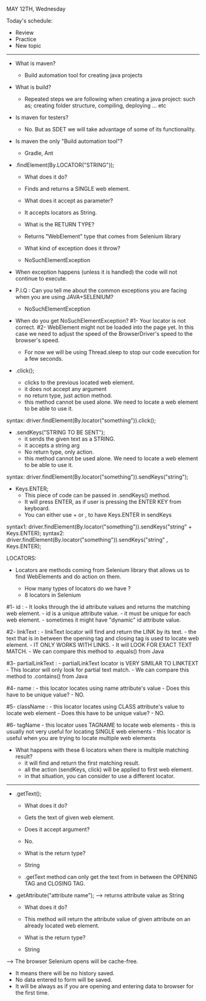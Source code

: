 MAY 12TH, Wednesday

Today's schedule:
- Review
- Practice
- New topic


--------------------------------------------------------------------

- What is maven?
    - Build automation tool for creating java projects

-  What is build?
    - Repeated steps we are following when creating a java project: such as; creating folder structure, compiling, deploying ... etc

- Is maven for testers?
    - No. But as SDET we will take advantage of some of its functionality.

- Is maven the only "Build automation tool"?
    - Gradle, Ant

- .findElement(By.LOCATOR("STRING"));
    - What does it do?
    - Finds and returns a SINGLE web element.

    - What does it accept as parameter?
    - It accepts locators as String.

    - What is the RETURN TYPE?
    - Returns "WebElement" type that comes from Selenium library

    - What kind of exception does it throw?
    - NoSuchElementException

- When exception happens (unless it is handled) the code will not continue to execute.


- P.I.Q : Can you tell me about the common exceptions you are facing when you are using JAVA+SELENIUM?
    - NoSuchElementException


- When do you get NoSuchElementException?
  #1- Your locator is not correct.
  #2- WebElement might not be loaded into the page yet. In this case we need to adjust the speed of the BrowserDriver's speed to the browser's speed.
  	- For now we will be using Thread.sleep to stop our code execution for a few seconds. 


- .click();
    - clicks to the previous located web element.
    - it does not accept any argument
    - no return type, just action method.
    - this method cannot be used alone. We need to locate a web element to be able to use it.

syntax: driver.findElement(By.locator("something")).click();

- .sendKeys("STRING TO BE SENT");
    - it sends the given text as a STRING.
    - it accepts a string arg
    - No return type, only action.
    - this method cannot be used alone. We need to locate a web element to be able to use it.

syntax: driver.findElement(By.locator("something")).sendKeys("string");


- Keys.ENTER;
    - This piece of code can be passed in .sendKeys() method.
    - It will press ENTER, as if user is pressing the ENTER KEY from keyboard.
    - You can either use + or , to have Keys.ENTER in sendKeys



syntax1: driver.findElement(By.locator("something")).sendKeys("string" + Keys.ENTER);
syntax2: driver.findElement(By.locator("something")).sendKeys("string" , Keys.ENTER);


LOCATORS:
- Locators are methods coming from Selenium library that allows us to find WebElements and do action on them.

	- How many types of locators do we have ?
	- 8 locators in Selenium

#1- id :
	- It looks through the id attribute values and returns the matching web element.
	- id is a unique attribute value.
	- it must be unique for each web element. 
	- sometimes it might have "dynamic" id attribute value.

#2- linkText :
	- linkText locator will find and return the LINK by its text.
	- the text that is in between the opening tag and closing tag is used to locate web element.
	- IT ONLY WORKS WITH LINKS.
	- It will LOOK FOR EXACT TEXT MATCH.
	- We can compare this method to .equals() from Java


#3- partialLinkText :
	- partialLinkText locator is VERY SIMILAR TO LINKTEXT
	- This locator will only look for partial text match.
	- We can compare this method to .contains() from Java

#4- name :
	- this locator locates using name attribute's value
	- Does this have to be unique value?
		- NO. 

#5- className :
	- this locator locates using CLASS attribute's value to locate web element
	- Does this have to be unique value?
		- NO. 

#6- tagName
	- this locator uses TAGNAME to locate web elements
	- this is usually not very useful for locating SINGLE web elements
	- this locator is useful when you are trying to locate multiple web elements


- What happens with these 6 locators when there is multiple matching result?
    - it will find and return the first matching result.
    - all the action (sendKeys, click) will be applied to first web element.
    - in that situation, you can consider to use a different locator.


------------------------------------------------------------------------------------

- .getText();
    - What does it do?
    - Gets the text of given web element.

    - Does it accept argument?
    - No.

    - What is the return type?
    - String

    - .getText method can only get the text from in between the OPENING TAG and CLOSING TAG.


- .getAttribute("attribute name"); --> returns attribute value as String
    - What does it do?
    - This method will return the attribute value of given attribute on an already located web element.

    - What is the return type?
    - String

--> The browser Selenium opens will be cache-free.
- It means there will be no history saved.
- No data entered to form will be saved.
- It will be always as if you are opening and entering data to browser for the first time.
	





















